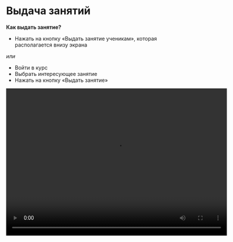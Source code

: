 # Выдача занятий

**Как выдать занятие?**

- Нажать на кнопку «Выдать занятие ученикам», которая располагается внизу экрана 

*или*


-  Войти в курс
-  Выбрать интересующее занятие
-  Нажать на кнопку «Выдать занятие»


<video width="600" height="400" controls=true src="https://s3-eu-west-1.amazonaws.com/edu-prod/video/help_videos/8.mp4" type="video/mp4" />